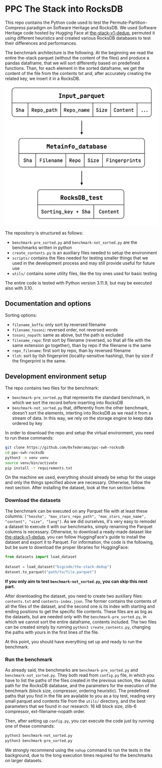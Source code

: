 # PPC The Stack into RocksDB

This repo contains the Python code used to test the Permute-Partition-Compress paradigm on Software Heritage and RocksDB. We used Software Heritage code hosted by Hugging Face at [the-stack-v1-dedup](https://huggingface.co/datasets/bigcode/the-stack-dedup), permuted it using different heuristics and created various RocksDB databases to test their differences and performances.

The benchmark architecture is the following. At the beginning we read the entire the-stack parquet (without the content of the files) and produce  a pandas dataframe, that we will sort differently based on predefined functions. Than, for each element in the sorted dataframe, we get the content of the file from the contents txt and, after accurately creating the related key, we insert it in a RocksDB. ![benchmark architecture](utils/benchmark_architecture.png)

The repository is structured as follows:
- `benchmark-pre_sorted.py` and `benchmark-not_sorted.py` are the benchmarks written in python
- `create_contents.py` is an auxiliary files needed to setup the environment
- `scripts/` contains the files needed for testing smaller things that we used in the development process and may still provide useful for future use
- `utils/` contains some utility files, like the toy ones used for basic testing

The entire code is tested with Python version 3.11.9, but may be executed also with 3.10.

## Documentation and options
Sorting options:
- `filename_boffa`: only sort by reversed filename
- `filename_tosoni`: reversed order, not reversed words
- `tosoni_nopath`: same as above, but the path is excluded
- `filename_repo`: first sort by filename (reversed, so that all file with the same extension go together), than by repo if the filename is the same
- `repo_filename`: first sort by repo, than by reversed filename
- `tlsh`: sort by tlsh fingerprint (locality-sensitive hashing), than by size if the fingerprint is the same.

## Development environment setup
The repo contains two files for the benchmark:
- `benchmark-pre_sorted.py` that represents the standard benchmark, in which we sort the record before inserting into RocksDB
- `benchmark-not_sorted.py` that, differently from the other benchmark, doesn't sort the elements, interting into RocksDB as we read it from a stream of data. In this way, we rely on the storage engine to keep data ordered by key

In order to download the repo and setup the virtual environment, you need to run these commands:
```bash
git clone https://github.com/0xfederama/ppc-swh-rocksdb
cd ppc-swh-rocksdb
python3 -m venv venv
source venv/bin/activate
pip install -r requirements.txt
```

On the machine we used, everything should already be setup for the usage and only the things specified above are necessary. Otherwise, follow the next section. After installing the dataset, look at the _run_ section below.

### Download the datasets
The benchmark can be executed on any Parquet file with at least these columns: `["hexsha", "max_stars_repo_path", "max_stars_repo_name", "content", "size", "lang"]`. As we did ourselves, it's very easy to remodel a dataset to execute it with our benchmarks, simply renaming the Parquet columns is necessary. Otherwise, to download a ready-made dataset like [the-stack-v1-dedup](https://huggingface.co/datasets/bigcode/the-stack-dedup), you can follow HuggingFace's guide to install the dataset and export it to Parquet. For information, the code is the following, but be sure to download the proper libraries for HuggingFace:
```python
from datasets import load_dataset

dataset = load_dataset("bigcode/the-stack-dedup")
dataset.to_parquet("path/to/file.parquet")
```

**If you only aim to test `benchmark-not_sorted.py`, you can skip this next part.**

After downloading the dataset, you need to create two auxiliary files: `contents.txt` and `contents-index.json`. The former contains the contents of all the files of the dataset, and the second one is its index with starting and ending positions to get the specific file contents. These files are as big as the datasets, but are needed only with the `benchmark-pre_sorted.py`, in which we cannot sort the entire dataframe, contents included. The two files can be created simply by running `python3 create_contents.py`, changing the paths with yours in the first lines of the file.

At this point, you should have everything set up and ready to run the benchmark.

### Run the benchmark
As already said, the benchmarks are `benchmark-pre_sorted.py` and `benchmark-not_sorted.py`. They both read from `config.py` file, in which you have to list the paths of the files created in the previous section, the output path for the RocksDB database, and the parameters for the execution of the benchmark (block size, compressor, ordering heuristic). The predefined paths that you find in the file are available to you as a toy test, reading very small parquet and contents file from the `utils/` directory, and the best parameters that we found in our research: 16 kB block size, zlib-6 compressor, ext-filename-nopath order.

Then, after setting up `config.py`, you can execute the code just by running one of these commands:
```bash
python3 benchmark-not_sorted.py
python3 benchmark-pre_sorted.py
```

We strongly recommend using the `nohup` command to run the tests in the background, due to the long execution times required for the benchmarks on larger datasets.